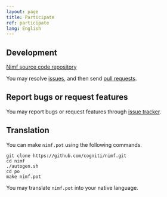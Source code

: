 ```yaml
---
layout: page
title: Participate
ref: participate
lang: English
---
```


## Development

[Nimf source code repository](https://github.com/cogniti/nimf)

You may resolve [issues](https://github.com/cogniti/nimf/issues), and then send [pull requests](https://github.com/cogniti/nimf/pulls).

## Report bugs or request features

You may report bugs or request features through [issue tracker](https://github.com/cogniti/nimf/issues).

## Translation

You can make `nimf.pot` using the following commands.


```
git clone https://github.com/cogniti/nimf.git
cd nimf
./autogen.sh
cd po
make nimf.pot
```

You may translate `nimf.pot` into your native language.
